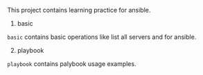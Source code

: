 This project contains learning practice for ansible.

1. basic

`basic` contains basic operations like list all servers and for ansible.

2. playbook

`playbook` contains palybook usage examples.